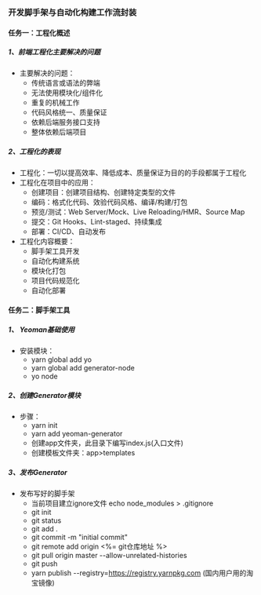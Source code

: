 ### 开发脚手架与自动化构建工作流封装

#### 任务一：工程化概述

##### 1、前端工程化主要解决的问题
+ 主要解决的问题：
  + 传统语言或语法的弊端
  + 无法使用模块化/组件化
  + 重复的机械工作
  + 代码风格统一、质量保证
  + 依赖后端服务接口支持
  + 整体依赖后端项目

##### 2、工程化的表现
+  工程化：一切以提高效率、降低成本、质量保证为目的的手段都属于工程化
+ 工程化在项目中的应用：
  + 创建项目：创建项目结构、创建特定类型的文件
  + 编码：格式化代码、效验代码风格、编译/构建/打包
  + 预览/测试：Web Server/Mock、Live Reloading/HMR、Source Map
  + 提交：Git Hooks、Lint-staged、持续集成
  + 部署：CI/CD、自动发布
+ 工程化内容概要：
  + 脚手架工具开发
  + 自动化构建系统
  + 模块化打包
  + 项目代码规范化
  + 自动化部署

#### 任务二：脚手架工具

##### 1、 Yeoman基础使用
+ 安装模块：
  + yarn global add yo
  + yarn global add generator-node
  + yo node

##### 2、创建Generator模块
+ 步骤：
  + yarn init
  + yarn add yeoman-generator
  + 创建app文件夹，此目录下编写index.js(入口文件)
  + 创建模板文件夹：app>templates

##### 3、发布Generator
+ 发布写好的脚手架
  + 当前项目建立ignore文件 echo node_modules > .gitignore
  + git init
  + git status
  + git add .
  + git commit -m "initial commit"
  + git remote add origin <%= git仓库地址 %>
  + git pull origin master --allow-unrelated-histories
  + git push
  + yarn publish --registry=https://registry.yarnpkg.com    (国内用户用的淘宝镜像)


